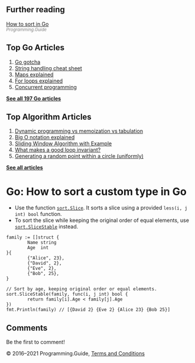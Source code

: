 



## Further reading

[How to sort in Go](how-to-sort-in-go.html)  
<span style="color: grey; font-style: italic; font-size: smaller">Programming.Guide</span>

## Top Go Articles

1.  [Go gotcha](go-gotcha.html)
2.  [String handling cheat sheet](string-functions-reference-cheat-sheet.html)
3.  [Maps explained](maps-explained.html)
4.  [For loops explained](for-loop.html)
5.  [Concurrent programming](go-concurrency-tutorial.html)

[**See all 197 Go articles**](index.html)



## Top Algorithm Articles

1.  [Dynamic programming vs memoization vs tabulation](../dynamic-programming-vs-memoization-vs-tabulation.html)
2.  [Big O notation explained](../big-o-notation-explained.html)
3.  [Sliding Window Algorithm with Example](../sliding-window-example.html)
4.  [What makes a good loop invariant?](../what-makes-a-good-loop-invariant.html)
5.  [Generating a random point within a circle (uniformly)](../random-point-within-circle.html)

[**See all articles**](../index.html)

# Go: How to sort a custom type in Go

- Use the function [`sort.Slice`](https://golang.org/pkg/sort/#Slice). It sorts a slice using a provided `less(i, j int) bool` function.
- To sort the slice while keeping the original order of equal elements, use [`sort.SliceStable`](https://golang.org/pkg/sort/#SliceStable) instead.

<!-- -->

    family := []struct {
            Name string
            Age  int
    }{
            {"Alice", 23},
            {"David", 2},
            {"Eve", 2},
            {"Bob", 25},
    }

    // Sort by age, keeping original order or equal elements.
    sort.SliceStable(family, func(i, j int) bool {
            return family[i].Age < family[j].Age
    })
    fmt.Println(family) // [{David 2} {Eve 2} {Alice 23} {Bob 25}]

## Comments

Be the first to comment!

© 2016–2021 Programming.Guide, [Terms and Conditions](../terms-and-conditions.html)
